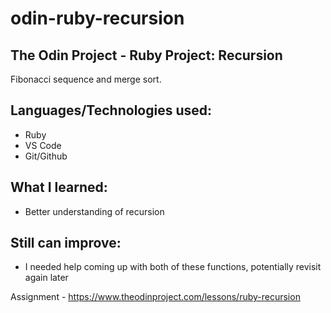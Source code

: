 # odin-ruby-recursion
## The Odin Project - Ruby Project: Recursion

Fibonacci sequence and merge sort.

## Languages/Technologies used:
 - Ruby
 - VS Code
 - Git/Github

## What I learned:
 - Better understanding of recursion
 
## Still can improve:
 - I needed help coming up with both of these functions, potentially revisit again later

Assignment - https://www.theodinproject.com/lessons/ruby-recursion